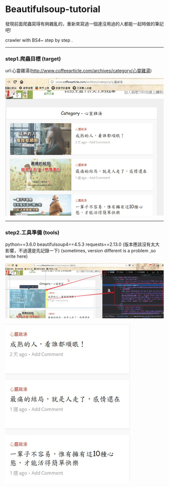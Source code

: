 # Beautifulsoup-tutorial #
發現前面爬蟲寫得有夠雜亂的，重新來寫過一個連沒用過的人都能一起時做的筆記吧! 

crawler with BS4~ step by step .
<hr>

### step1.爬蟲目標 (target) ###

url:心靈雞湯(http://www.coffeearticle.com/archives/category/心靈雞湯)

![](https://raw.githubusercontent.com/kenson2998/beautifulsoup-tutorial/master/img/index.jpg)

<hr>

### step2.工具準備 (tools) ###
python==3.6.0
beautifulsoup4==4.5.3 
requests==2.13.0
(版本應該沒有太大影響，不過還是先記錄一下)
(sometimes, version different is a problem ,so write here)


![](https://raw.githubusercontent.com/kenson2998/beautifulsoup-tutorial/master/img/2.jpg)

![](https://raw.githubusercontent.com/kenson2998/beautifulsoup-tutorial/master/img/3.jpg)